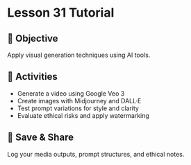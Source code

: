# Lesson 31 Tutorial

## 🎯 Objective

Apply visual generation techniques using AI tools.

## 🧩 Activities

- Generate a video using Google Veo 3
- Create images with Midjourney and DALL·E
- Test prompt variations for style and clarity
- Evaluate ethical risks and apply watermarking

## 💾 Save & Share

Log your media outputs, prompt structures, and ethical notes.

